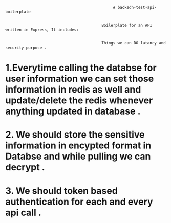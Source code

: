                                                    # backedn-test-api-boilerplate
                                                   

                                              Boilerplate for an API written in Express, It includes:
                                              

                                              Things we can DO latancy and security purpose .
                                              

 # 1.Everytime calling the databse for user information we can set those information in redis as well and update/delete the redis whenever anything updated in database .
 
 
# 2. We should store the sensitive information in encypted format in Databse and while pulling we can decrypt .


# 3. We should token based authentication for each and every api call .
